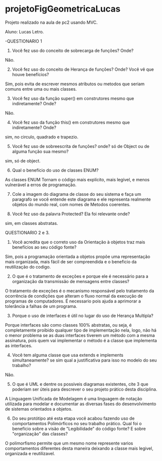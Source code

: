# projetoFigGeometricaLucas
Projeto realizado na aula de pc2 usando MVC.

Aluno: Lucas Letro.

-QUESTIONARIO 1

1. Você fez uso do conceito de sobrecarga de funções? Onde?

Não.

2. Você fez uso do conceito de Herança de funções? Onde? Você vê que houve benefícios?

Sim, pois evita de escrever mesmos atributos ou metodos que seriam comuns entre uma ou mais classes.

3. Você fez uso da função super() em construtores mesmo que indiretamente? Onde?

Não.

4. Você fez uso da função this() em construtores mesmo que indiretamente? Onde?

sim, no circulo, quadrado e trapezio.

5. Você fez uso de sobreescrita de funções? onde? só de Object ou de alguma função sua mesmo?

sim, só de object.

6. Qual o benefício do uso de classes ENUM?

As classes ENUM  Tornam o código mais explícito, mais legível, e menos vulnerável a erros de programação.

7. Cole a imagem do diagrama de classe do seu sistema e faça um paragrafo se você entende este diagrama e ele representa realmente objetos do mundo real, com nomes de Metodos coerentes.

8. Você fez uso da palavra Protected? Ela foi relevante onde?

sim, em classes abstratas.


QUESTIONARIO 2 e 3.

1. Você acredita que o correto uso da Orientação à objetos traz mais benefícios ao seu código fonte?

Sim, pois a programação orientada a objetos propõe uma representação mais organizada, mais fácil de ser compreendida e o beneficio da reutilização do codigo.

2. O que é o tratamento de exceções e porque ele é necessário para a organização da transmissão de mensagens entre classes?

O tratamento de exceções é o mecanismo responsável pelo tratamento da ocorrência de condições que alteram o fluxo normal da execução de programas de computadores. É necessario pois ajuda a aprimorar a tolerância a falhas de um programa.

3. Porque o uso de interfaces é útil no lugar do uso de Herança Multipla?

Porque interfaces são como classes 100% abstratas, ou seja, é completamente proibido qualquer tipo de implementação nela, logo, não há o menor problema se as duas interfaces tiverem um método com a mesma assinatura, pois quem vai implementar o método é a classe que implementa as interfaces.

4. Você tem alguma classe que usa extends e implements simultaneamente? se sim qual a justificativa para isso no modelo do seu trabalho?

Não.

5. O que é UML e dentre os possíveis diagramas existentes, cite 3 que poderiam ser úteis para descrever o seu projeto prático desta disciplina.

A Linguagem Unificada de Modelagem é uma linguagem de notação utilizada para modelar e documentar as diversas fases do desenvolvimento de sistemas orientados a objetos.

6. Do seu protótipo até esta etapa você acabou fazendo uso de comportamentos Polimórficos no seu trabalho prático. Qual foi o benefício sobre a visão de "Legibilidade" do código fonte? E sobre "organização" das classes?

O polimorfismo permite que um mesmo nome represente varios comportamentos diferentes desta maneira deixando a classe mais legivel, organizada e reutilizavel.
